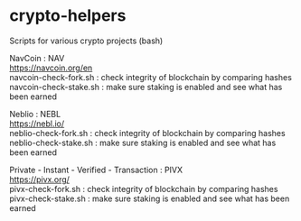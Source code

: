 # crypto-helpers
Scripts for various crypto projects (bash)

NavCoin : NAV<br>
https://navcoin.org/en<br>
navcoin-check-fork.sh : check integrity of blockchain by comparing hashes<br>
navcoin-check-stake.sh : make sure staking is enabled and see what has been earned<br>

Neblio : NEBL<br>
https://nebl.io/<br>
neblio-check-fork.sh : check integrity of blockchain by comparing hashes<br>
neblio-check-stake.sh : make sure staking is enabled and see what has been earned<br>

Private - Instant - Verified - Transaction : PIVX<br>
https://pivx.org/<br>
pivx-check-fork.sh : check integrity of blockchain by comparing hashes<br>
pivx-check-stake.sh : make sure staking is enabled and see what has been earned<br>
